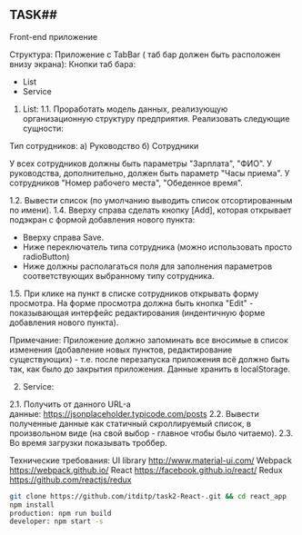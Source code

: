 
## TASK##

Front-end приложение

Структура:
Приложение с TabBar ( таб бар должен быть расположен  внизу экрана):
Кнопки таб бара:
- List
- Service

1. List:
1.1. Проработать модель данных, реализующую организационную структуру предприятия. Реализовать следующие сущности:

Тип сотрудников:
а) Руководство
б) Сотрудники

У всех сотрудников должны быть параметры "Зарплата", "ФИО".
У руководства, дополнительно, должен быть параметр "Часы приема".
У сотрудников "Номер рабочего места", "Обеденное время".

1.2. Вывести список (по умолчанию выводить список отсортированным по имени).
1.4. Вверху справа сделать кнопку [Add], которая открывает подэкран с формой добавления нового пункта: 

- Вверху справа Save.
- Ниже переключатель типа сотрудника (можно использовать просто radioButton)
- Ниже должны располагаться поля для заполнения параметров соответствующих выбранному типу сотрудника.

1.5. При клике на пункт в списке сотрудников открывать форму просмотра. На форме просмотра должна быть кнопка "Edit" - показывающая интерфейс редактирования (индентичную форме добавления нового пункта).
 
Примечание: 
Приложение должно запоминать все вносимые в список изменения (добавление новых пунктов, редактирование существующих) - т.е. после перезапуска приложения всё должно быть так, как было до закрытия приложения. Данные хранить в localStorage.


2. Service:

2.1. Получить от данного URL-а данные: https://jsonplaceholder.typicode.com/posts
2.2. Вывести полученные данные как статичный скроллируемый список, в произвольном виде (на свой выбор - главное чтобы было читаемо).
2.3. Во время загрузки показывать троббер.

Технические требования:
UI library http://www.material-ui.com/
Webpack https://webpack.github.io/
React https://facebook.github.io/react/
Redux https://github.com/reactjs/redux

```sh
git clone https://github.com/itditp/task2-React-.git && cd react_app
npm install
production: npm run build
developer: npm start -s
```
